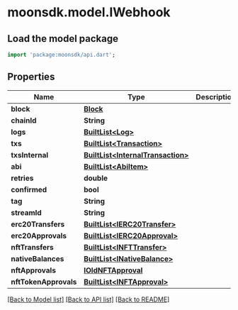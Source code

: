 # moonsdk.model.IWebhook

## Load the model package
```dart
import 'package:moonsdk/api.dart';
```

## Properties
Name | Type | Description | Notes
------------ | ------------- | ------------- | -------------
**block** | [**Block**](Block.md) |  | 
**chainId** | **String** |  | 
**logs** | [**BuiltList&lt;Log&gt;**](Log.md) |  | 
**txs** | [**BuiltList&lt;Transaction&gt;**](Transaction.md) |  | 
**txsInternal** | [**BuiltList&lt;InternalTransaction&gt;**](InternalTransaction.md) |  | 
**abi** | [**BuiltList&lt;AbiItem&gt;**](AbiItem.md) |  | 
**retries** | **double** |  | 
**confirmed** | **bool** |  | 
**tag** | **String** |  | 
**streamId** | **String** |  | 
**erc20Transfers** | [**BuiltList&lt;IERC20Transfer&gt;**](IERC20Transfer.md) |  | 
**erc20Approvals** | [**BuiltList&lt;IERC20Approval&gt;**](IERC20Approval.md) |  | 
**nftTransfers** | [**BuiltList&lt;INFTTransfer&gt;**](INFTTransfer.md) |  | 
**nativeBalances** | [**BuiltList&lt;INativeBalance&gt;**](INativeBalance.md) |  | 
**nftApprovals** | [**IOldNFTApproval**](IOldNFTApproval.md) |  | 
**nftTokenApprovals** | [**BuiltList&lt;INFTApproval&gt;**](INFTApproval.md) |  | 

[[Back to Model list]](../README.md#documentation-for-models) [[Back to API list]](../README.md#documentation-for-api-endpoints) [[Back to README]](../README.md)


